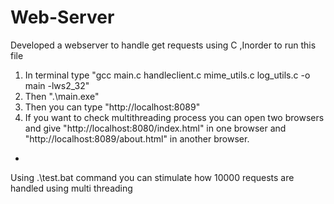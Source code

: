 # Web-Server
Developed a webserver to handle get requests using C
,Inorder to run this file
1. In terminal type "gcc main.c handleclient.c mime_utils.c log_utils.c -o main -lws2_32"
2. Then ".\main.exe"
3. Then you can type "http://localhost:8089"
4. If you want to check multithreading process you can open two browsers and give "http://localhost:8080/index.html" in one browser and "http://localhost:8089/about.html" in another browser.

<ul>
   <li></li>
</ul>Using .\test.bat command you can stimulate how 10000 requests are handled using multi threading
